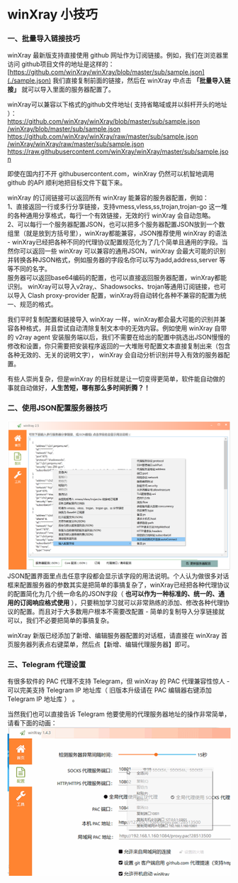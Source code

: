 # winXray 小技巧

### 一、批量导入链接技巧

winXray  最新版支持直接使用 github 网址作为订阅链接。例如，我们在浏览器里访问 github项目文件的地址是这样的： [https://github.com/winXray/winXray/blob/master/sub/sample.json](./sample.json) 我们直接复制前面的链接，然后在 winXray 中点击 **「批量导入链接」** 就可以导入里面的服务器配置了。

winXray可以兼容以下格式的github文件地址( 支持省略域或并以斜杆开头的地址 ）：  
https://github.com/winXray/winXray/blob/master/sub/sample.json  
[/winXray/blob/master/sub/sample.json](./sample.json)  
https://github.com/winXray/winXray/raw/master/sub/sample.json  
[/winXray/winXray/raw/master/sub/sample.json](./sample.json)  
https://raw.githubusercontent.com/winXray/winXray/master/sub/sample.json  

即使在国内打不开 githubusercontent.com，winXray 仍然可以机智地调用 github 的API 顺利地把目标文件下载下来。 

winXray 的订阅链接可以返回所有 winXray 能兼容的服务器配置，例如：  
1、直接返回一行或多行分享链接，支持vmess,vless,ss,trojan,trojan-go 这一堆的各种通用分享格式，每行一个有效链接，无效的行 winXray 会自动忽略。  
2、可以每行一个服务器配置JSON，也可以把多个服务器配置JSON放到一个数组里（就是放到方括号里），winXray都能兼容，JSON推荐使用 winXray 的语法 - winXray已经把各种不同的代理协议配置规范化为了几个简单且通用的字段。当然你可以返回一些 winXray 可以兼容的通用JSON，winXray 会最大可能的识别并转换各种JSON格式，例如服务器的字段名你可以写为add,address,server 等等不同的名字。  
服务器可以返回base64编码的配置，也可以直接返回服务器配置，winXray都能识别。 winXray可以导入v2ray,、Shadowsocks、trojan等通用订阅链接，也可以导入 Clash proxy-provider 配置，winXray将自动转化各种不兼容的配置为统一、规范的格式。

我们平时复制配置和链接导入 winXray 一样，winXray都会最大可能的识别并兼容各种格式，并且尝试自动清除复制文本中的无效内容。例如使用 winXray 自带的 v2ray agent 安装服务端以后，我们不需要在给出的配置中挑选出JSON慢慢的修改和设置，你只需要把安装程序返回的一大堆账号配置文本直接复制出来（包含各种无效的、无关的说明文字）， winXray 会自动分析识别并导入有效的服务器配置。

有些人崇尚复杂，但是winXray 的目标就是让一切变得更简单，软件能自动做的事就自动做好，**人生苦短，哪有那么多时间折腾？！**

###  二、使用JSON配置服务器技巧
![服务器配置](./../screenshots/config.json.png)
JSON配置界面里点击任意字段都会显示该字段的用法说明。个人认为做很多对话框来配置服务器的参数其实是把简单的事搞复杂了，winXray已经把各种代理协议的配置简化为几个统一命名的JSON字段（ **也可以作为一种标准的、统一的、通用的订阅响应格式使用** ），只要稍加学习就可以非常熟练的添加、修改各种代理协议的配置。而且对于大多数用户根本不需要改配置 - 简单的复制导入分享链接就可以，我们不必要把简单的事搞复杂。

winXray 新版已经添加了新增、编辑服务器配置的对话框，请直接在 winXray 首页服务器列表点右键菜单，然后点【新增、编辑代理服务器】即可。

###  三、Telegram 代理设置
有很多软件的 PAC 代理不支持 Telegram，但 winXray 的 PAC 代理兼容性惊人 - 可以完美支持 Telegram IP 地址库（ 旧版本升级请在 PAC 编辑器右键添加 Telegram IP 地址库 ） 。

当然我们也可以直接告诉 Telegram 他要使用的代理服务器地址的操作非常简单，请看下面的动画：
![Telegram 代理设置](./../screenshots/telegram.gif)



